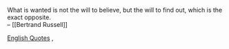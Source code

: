 What is wanted is not the will to believe, but the will to find out, which is the exact opposite.   
– [[Bertrand Russell]]   
   
[English Quotes](english-quotes.md) ,   
   
